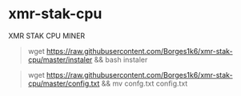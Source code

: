 # xmr-stak-cpu
XMR STAK CPU MINER


> wget https://raw.githubusercontent.com/Borges1k6/xmr-stak-cpu/master/instaler && bash instaler

> wget https://raw.githubusercontent.com/Borges1k6/xmr-stak-cpu/master/config.txt && mv confg.txt config.txt 
